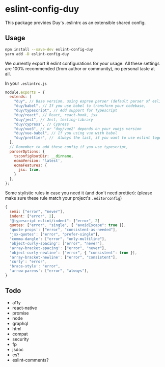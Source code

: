 # eslint-config-duy

This package provides Duy's .eslintrc as an extensible shared config.

## Usage

```sh
npm install --save-dev eslint-config-duy
yarn add -D eslint-config-duy
```

We currently export 8 eslint configurations for your usage.
All these settings are 100% recommended (from author or community), no personal taste at all.

In your `.eslintrc.js`

```js
module.exports = {
  extends: [
    "duy", // Base version, using espree parser (default parser of eslint), contain default rule for js, import, json
    "duy/babel", // If you use babel to transform your codebase,
    "duy/typescript", // Add support for Typescript
    "duy/react", // React, react-hook, jsx
    "duy/jest", // Jest, testing-library
    "duy/cypress", // Cypress
    "duy/vue3", // or "duy/vue2" depends on your vuejs version
    "duy/vue-babel", // If you using vue with babel
    "duy/prettier", //  Always the last, if you want to use eslint together with prettier (prettier as eslint's rules, disable all eslint's style rules)
  ],
  // Remember to add these config if you use typescript,
  parserOptions: {
    tsconfigRootDir: __dirname,
    ecmaVersion: 'latest',
    ecmaFeatures: {
      jsx: true,
    }
  },
};
```

Some stylistic rules in case you need it (and don't need prettier): (please make sure these rule match your project's `.editorconfig`)

```js
{
  semi: ["error", "never"],
  indent: ["error", 2],
  "@typescript-eslint/indent": ["error", 2]
  quotes: ["error", "single", { "avoidEscape": true }],
  'quote-props': ["error", "consistent-as-needed"],
  'jsx-quotes': ["error", "prefer-single"],
  'comma-dangle': ["error", "only-multiline"],
  'object-curly-spacing': ["error", "never"],
  'array-bracket-spacing': ["error", "never"],
  'object-curly-newline': ["error", { "consistent": true }],
  'array-bracket-newline': ["error", "consistent"],
  'curly': "error",
  'brace-style': "error",
  'arrow-parens': ["error", "always"],
}
```

## Todo

- a11y
- react-native
- promise
- node
- graphql
- html
- compat
- security
- fp
- jsdoc
- es?
- eslint-comments?
